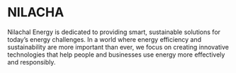# NILACHA
Nilachal Energy is dedicated to providing smart, sustainable solutions for today’s energy challenges. In a world where energy efficiency and sustainability are more important than ever, we focus on creating innovative technologies that help people and businesses use energy more effectively and responsibly.
